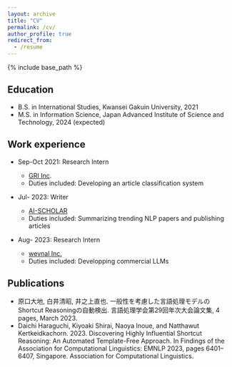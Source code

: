 ```yaml
---
layout: archive
title: "CV"
permalink: /cv/
author_profile: true
redirect_from:
  - /resume
---
```


{% include base_path %}

## Education
* B.S. in International Studies, Kwansei Gakuin University, 2021
* M.S. in Information Science, Japan Advanced Institute of Science and Technology, 2024 (expected)

## Work experience
* Sep-Oct 2021: Research Intern
  * [GRI Inc](https://gri.jp/).
  * Duties included: Developing an article classification system
 
* Jul- 2023: Writer
  * [AI-SCHOLAR](https://ai-scholar.tech/)
  * Duties included: Summarizing trending NLP papers and publishing articles
 
* Aug- 2023: Research Intern
  * [wevnal Inc.](https://wevnal.co.jp/)
  * Duties included: Developping commercial LLMs
  
## Publications
* 原口大地, 白井清昭, 井之上直也. 一般性を考慮した言語処理モデルのShortcut Reasoningの自動検出. 言語処理学会第29回年次大会論文集, 4 pages, March 2023.
* Daichi Haraguchi, Kiyoaki Shirai, Naoya Inoue, and Natthawut Kertkeidkachorn. 2023. Discovering Highly Influential Shortcut Reasoning: An Automated Template-Free Approach. In Findings of the Association for Computational Linguistics: EMNLP 2023, pages 6401–6407, Singapore. Association for Computational Linguistics.
